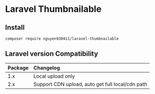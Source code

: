 # Laravel Thumbnailable

## Install
```
composer require nguyen930411/laravel-thumbnailable
```

## Laravel version Compatibility

 Package  | Changelog
:---------|:----------
 1.x    | Local upload only
 2.x    | Support CDN upload, auto get full local/cdn path